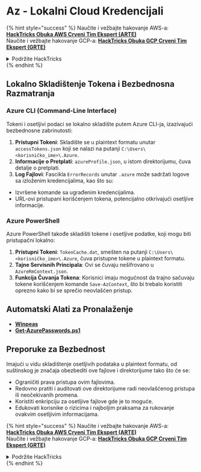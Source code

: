 # Az - Lokalni Cloud Kredencijali

{% hint style="success" %}
Naučite i vežbajte hakovanje AWS-a:<img src="/.gitbook/assets/image.png" alt="" data-size="line">[**HackTricks Obuka AWS Crveni Tim Ekspert (ARTE)**](https://training.hacktricks.xyz/courses/arte)<img src="/.gitbook/assets/image.png" alt="" data-size="line">\
Naučite i vežbajte hakovanje GCP-a: <img src="/.gitbook/assets/image (2).png" alt="" data-size="line">[**HackTricks Obuka GCP Crveni Tim Ekspert (GRTE)**<img src="/.gitbook/assets/image (2).png" alt="" data-size="line">](https://training.hacktricks.xyz/courses/grte)

<details>

<summary>Podržite HackTricks</summary>

* Proverite [**planove pretplate**](https://github.com/sponsors/carlospolop)!
* **Pridružite se** 💬 [**Discord grupi**](https://discord.gg/hRep4RUj7f) ili [**telegram grupi**](https://t.me/peass) ili nas **pratite** na **Twitteru** 🐦 [**@hacktricks\_live**](https://twitter.com/hacktricks\_live)**.**
* **Podelite hakovanje trikova slanjem PR-ova na** [**HackTricks**](https://github.com/carlospolop/hacktricks) i [**HackTricks Cloud**](https://github.com/carlospolop/hacktricks-cloud) github repozitorijume.

</details>
{% endhint %}

## Lokalno Skladištenje Tokena i Bezbednosna Razmatranja

### Azure CLI (Command-Line Interface)

Tokeni i osetljivi podaci se lokalno skladište putem Azure CLI-ja, izazivajući bezbednosne zabrinutosti:

1. **Pristupni Tokeni**: Skladište se u plaintext formatu unutar `accessTokens.json` koji se nalazi na putanji `C:\Users\<korisničko_ime>\.Azure`.
2. **Informacije o Pretplati**: `azureProfile.json`, u istom direktorijumu, čuva detalje o pretplati.
3. **Log Fajlovi**: Fascikla `ErrorRecords` unutar `.azure` može sadržati logove sa izloženim kredencijalima, kao što su:
- Izvršene komande sa ugrađenim kredencijalima.
- URL-ovi pristupani korišćenjem tokena, potencijalno otkrivajući osetljive informacije.

### Azure PowerShell

Azure PowerShell takođe skladišti tokene i osetljive podatke, koji mogu biti pristupačni lokalno:

1. **Pristupni Tokeni**: `TokenCache.dat`, smešten na putanji `C:\Users\<korisničko_ime>\.Azure`, čuva pristupne tokene u plaintext formatu.
2. **Tajne Servisnih Principala**: Ovi se čuvaju nešifrovano u `AzureRmContext.json`.
3. **Funkcija Čuvanja Tokena**: Korisnici imaju mogućnost da trajno sačuvaju tokene korišćenjem komande `Save-AzContext`, što bi trebalo koristiti oprezno kako bi se sprečio neovlašćen pristup.

## Automatski Alati za Pronalaženje

* [**Winpeas**](https://github.com/carlospolop/PEASS-ng/tree/master/winPEAS/winPEASexe)
* [**Get-AzurePasswords.ps1**](https://github.com/NetSPI/MicroBurst/blob/master/AzureRM/Get-AzurePasswords.ps1)

## Preporuke za Bezbednost

Imajući u vidu skladištenje osetljivih podataka u plaintext formatu, od suštinskog je značaja obezbediti ove fajlove i direktorijume tako što će se:
- Ograničiti prava pristupa ovim fajlovima.
- Redovno pratiti i auditovati ove direktorijume radi neovlašćenog pristupa ili neočekivanih promena.
- Koristiti enkripciju za osetljive fajlove gde je to moguće.
- Edukovati korisnike o rizicima i najboljim praksama za rukovanje ovakvim osetljivim informacijama.

{% hint style="success" %}
Naučite i vežbajte hakovanje AWS-a:<img src="/.gitbook/assets/image.png" alt="" data-size="line">[**HackTricks Obuka AWS Crveni Tim Ekspert (ARTE)**](https://training.hacktricks.xyz/courses/arte)<img src="/.gitbook/assets/image.png" alt="" data-size="line">\
Naučite i vežbajte hakovanje GCP-a: <img src="/.gitbook/assets/image (2).png" alt="" data-size="line">[**HackTricks Obuka GCP Crveni Tim Ekspert (GRTE)**<img src="/.gitbook/assets/image (2).png" alt="" data-size="line">](https://training.hacktricks.xyz/courses/grte)

<details>

<summary>Podržite HackTricks</summary>

* Proverite [**planove pretplate**](https://github.com/sponsors/carlospolop)!
* **Pridružite se** 💬 [**Discord grupi**](https://discord.gg/hRep4RUj7f) ili [**telegram grupi**](https://t.me/peass) ili nas **pratite** na **Twitteru** 🐦 [**@hacktricks\_live**](https://twitter.com/hacktricks\_live)**.**
* **Podelite hakovanje trikova slanjem PR-ova na** [**HackTricks**](https://github.com/carlospolop/hacktricks) i [**HackTricks Cloud**](https://github.com/carlospolop/hacktricks-cloud) github repozitorijume.

</details>
{% endhint %}
